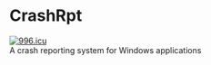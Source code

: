 # CrashRpt
[![996.icu](https://img.shields.io/badge/link-996.icu-red.svg)](https://996.icu)  
A crash reporting system for Windows applications
